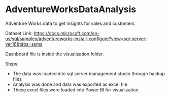 # AdventureWorksDataAnalysis
Adventure Works data to get insights for sales and customers

Dataset Link:
https://docs.microsoft.com/en-us/sql/samples/adventureworks-install-configure?view=sql-server-ver16&tabs=ssms

Dashboard file is inside the visualization folder.

Steps:
- The data was loaded into sql server management studio through backup files
- Analysis was done and data was exported as excel file
- These excel files were loaded into Power BI for visualization
